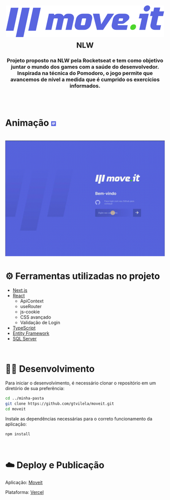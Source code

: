 <h1 align="center">
  <img alt="moveit logo" src="./public/logo-full.svg" />
  <small>NLW</small>
</h1>

<h3 align="center"> Projeto proposto na NLW pela <strong>Rocketseat</strong> e tem como objetivo juntar o mundo dos games com a saúde do desenvolvedor. Inspirada na técnica do Pomodoro, o jogo permite que avancemos de nível a medida que é cumprido os exercícios informados.</h3>

<br />

<br />

<h1> Animação <img src="./public/favicon.png" alt="favicon" width="15px" height="15px"/><h1>

<img src="./public/moveit.gif" alt="moveit gif" />


# ⚙️ Ferramentas utilizadas no projeto

- [Next.js](https://nextjs.org/)
- [React](https://pt-br.reactjs.org/)
    - ApiContext
    - useRouter
    - js-cookie
    - CSS avançado
    - Validação de Login
- [TypeScript](https://www.typescriptlang.org/)
- [Entity Framework](https://docs.microsoft.com/pt-br/ef/)
- [SQL Server](https://www.microsoft.com/pt-br/sql-server/)

<br />

# 👨‍💻 Desenvolvimento

Para iniciar o desenvolvimento, é necessário clonar o repositório em um diretório de sua preferência:

```bash
cd ../minha-pasta
git clone https://github.com/gtvilela/moveit.git
cd moveit
```

Instale as dependências necessárias para o correto funcionamento da aplicação:

```bash
npm install
```

<br />

# ☁️ Deploy e Publicação
Aplicação: [Moveit](https://moveit-cyan-two.vercel.app/)

Plataforma: [Vercel](https://vercel.com/new?utm_medium=default-template&filter=next.js&utm_source=create-next-app&utm_campaign=create-next-app-readme)

<br />

